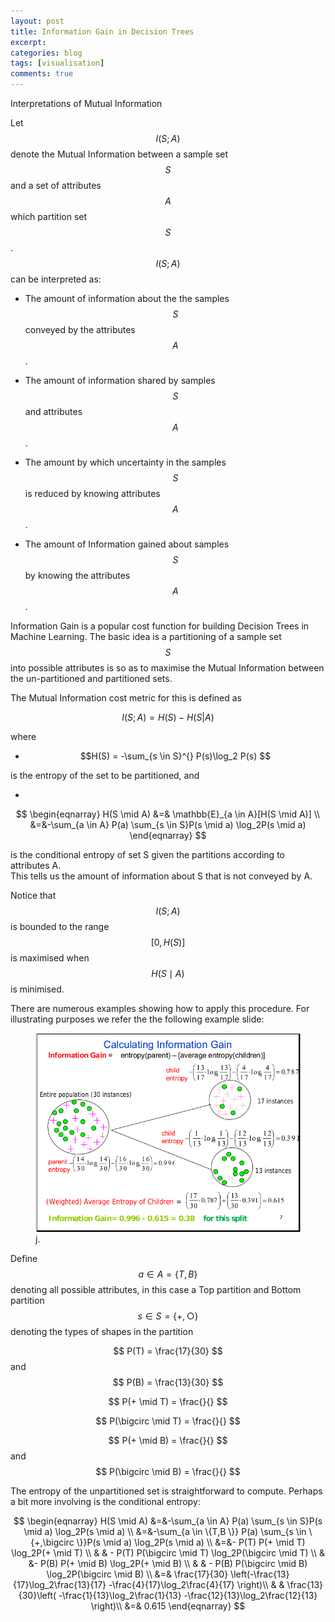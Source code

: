 ```yaml
---
layout: post
title: Information Gain in Decision Trees
excerpt: 
categories: blog
tags: [visualisation]
comments: true
---
```


Interpretations of Mutual Information


Let $$I(S;A)$$ denote the Mutual Information between a sample set $$S$$ and a set of attributes $$A$$ which partition set $$S$$.  $$I(S;A)$$ can be interpreted as:

* The amount of information about the the samples $$S$$ conveyed by the attributes $$A$$.

* The amount of information shared by samples $$S$$ and attributes $$A$$.

* The amount by which uncertainty in the samples $$S$$ is reduced by knowing attributes $$A$$.

* The amount of Information gained about samples $$S$$ by knowing the attributes $$A$$.

Information Gain is a popular cost function for building Decision Trees in Machine Learning.  The basic idea is a partitioning of a sample set $$S$$ into possible attributes is so as to maximise the Mutual Information between the un-partitioned and partitioned sets.

The Mutual Information cost metric for this is defined as

$$
I(S;A) = H(S) - H(S|A)
$$

where

*  $$H(S) = -\sum_{s \in S}^{} P(s)\log_2 P(s) $$ 

is the entropy of the set to be partitioned, and

*  
$$
\begin{eqnarray}
H(S \mid A) &=& \mathbb{E}_{a \in A}[H(S \mid A)] \\
&=&-\sum_{a \in A} P(a) \sum_{s \in S}P(s \mid a) \log_2P(s \mid a)
\end{eqnarray}
$$

is the conditional entropy of set S given the partitions according to attributes A.  
This tells us the amount of information about S that is not conveyed by A.

Notice that $$I(S;A)$$ is bounded to the range $$[0, H(S)]$$ is maximised when $$H(S \mid A)$$ is minimised.  

There are numerous examples showing how to apply this procedure.  For illustrating purposes we refer the the following example slide:

<figure >
  <a href="/images/InfoGainSlide.png"> <img src="/images/InfoGainSlide.png" alt="image"></a>
  <figcaption> j. </figcaption>
</figure>

Define 
$$a \in A =\{T,B\} $$ denoting all possible attributes, in this case a Top partition and Bottom partition
$$s \in S = \{+,\bigcirc\}$$ denoting the types of shapes in the partition

$$ P(T) = \frac{17}{30} $$ and $$ P(B) = \frac{13}{30} $$

$$ P(+ \mid T) = \frac{}{} $$

$$ P(\bigcirc \mid T) = \frac{}{} $$


$$ P(+ \mid B) = \frac{}{} $$ and $$ P(\bigcirc \mid B) = \frac{}{} $$


The entropy of the unpartitioned set is straightforward to compute. Perhaps a bit more involving is the conditional entropy:


$$
\begin{eqnarray}
H(S \mid A) &=&-\sum_{a \in A} P(a) \sum_{s \in S}P(s \mid a) \log_2P(s \mid a) \\
&=&-\sum_{a \in \{T,B \}} P(a) \sum_{s \in \{+,\bigcirc \}}P(s \mid a) \log_2P(s \mid a) \\
&=&- P(T)  P(+ \mid T) \log_2P(+ \mid T)  \\
& & - P(T)  P(\bigcirc \mid T) \log_2P(\bigcirc \mid T)  \\
& &- P(B)  P(+ \mid B) \log_2P(+ \mid B)  \\
& & - P(B)  P(\bigcirc \mid B) \log_2P(\bigcirc \mid B)  \\
&=& \frac{17}{30} \left(-\frac{13}{17}\log_2\frac{13}{17} -\frac{4}{17}\log_2\frac{4}{17} \right)\\
& & \frac{13}{30}\left( -\frac{1}{13}\log_2\frac{1}{13} -\frac{12}{13}\log_2\frac{12}{13} \right)\\
&=& 0.615
\end{eqnarray}
$$


